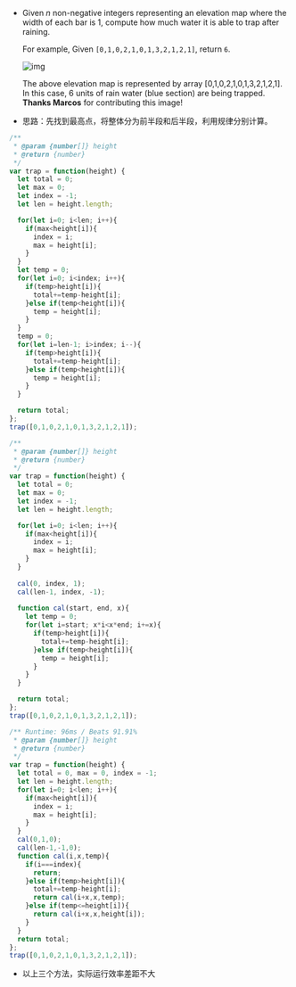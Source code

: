 
 * Given *n* non-negative integers representing an elevation map where the width of each bar is 1, compute how much water it is able to trap after raining.

   For example, 
   Given `[0,1,0,2,1,0,1,3,2,1,2,1]`, return `6`.

   ![img](https://leetcode.com/static/images/problemset/rainwatertrap.png)

   The above elevation map is represented by array [0,1,0,2,1,0,1,3,2,1,2,1]. In this case, 6 units of rain water (blue section) are being trapped. **Thanks Marcos** for contributing this image!

* 思路：先找到最高点，将整体分为前半段和后半段，利用规律分别计算。

```javascript
/**
 * @param {number[]} height
 * @return {number}
 */
var trap = function(height) {
  let total = 0;
  let max = 0;
  let index = -1;
  let len = height.length;

  for(let i=0; i<len; i++){
    if(max<height[i]){
      index = i;
      max = height[i];
    }
  }
  let temp = 0;
  for(let i=0; i<index; i++){
    if(temp>height[i]){
      total+=temp-height[i];
    }else if(temp<height[i]){
      temp = height[i];
    }
  }
  temp = 0;
  for(let i=len-1; i>index; i--){
	if(temp>height[i]){
      total+=temp-height[i];
    }else if(temp<height[i]){
      temp = height[i];
    }
  }

  return total;
};
trap([0,1,0,2,1,0,1,3,2,1,2,1]);

```

```javascript
/**
 * @param {number[]} height
 * @return {number}
 */
var trap = function(height) {
  let total = 0;
  let max = 0;
  let index = -1;
  let len = height.length;

  for(let i=0; i<len; i++){
    if(max<height[i]){
      index = i;
      max = height[i];
    }
  }
  
  cal(0, index, 1);
  cal(len-1, index, -1);
  
  function cal(start, end, x){
    let temp = 0;
    for(let i=start; x*i<x*end; i+=x){
      if(temp>height[i]){
        total+=temp-height[i];
      }else if(temp<height[i]){
        temp = height[i];
      }
    }
  }

  return total;
};
trap([0,1,0,2,1,0,1,3,2,1,2,1]);
```

```javascript
/** Runtime: 96ms / Beats 91.91%
 * @param {number[]} height
 * @return {number}
 */
var trap = function(height) {
  let total = 0, max = 0, index = -1;
  let len = height.length;
  for(let i=0; i<len; i++){
    if(max<height[i]){
      index = i;
      max = height[i];
    }
  }
  cal(0,1,0);
  cal(len-1,-1,0);
  function cal(i,x,temp){
    if(i===index){
      return;
    }else if(temp>height[i]){
      total+=temp-height[i];
      return cal(i+x,x,temp);
    }else if(temp<=height[i]){
      return cal(i+x,x,height[i]);
    }
  }
  return total;
};
trap([0,1,0,2,1,0,1,3,2,1,2,1]);
```

- 以上三个方法，实际运行效率差距不大


